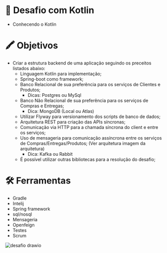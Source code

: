 # 🚀  Desafio com Kotlin
- Conhecendo o Kotlin
# 🖍 Objetivos
- Criar a estrutura backend de uma aplicação seguindo os preceitos listados abaixo:
  - Linguagem Kotlin para implementação;
  - Spring-boot como framework;
  - Banco Relacional de sua preferência para os serviços de Clientes e Produtos;
    - Dicas: Postgres ou MySql
  - Banco Não Relacional de sua preferência para os serviços de Compras e Entregas;
    - Dica: MongoDB (Local ou Atlas)
  - Utilizar Flyway para versionamento dos scripts de banco de dados;
  - Arquitetura REST para criação das APIs síncronas;
  - Comunicação via HTTP para a chamada síncrona do client e entre os serviços;
  - Uso de mensageria para comunicação assíncrona entre os serviços de Compras/Entregas/Produtos; (Ver arquitetura imagem da arquitetura)
    - Dica: Kafka ou Rabbit
  - É possível utilizar outras bibliotecas para a resolução do desafio;
# 🛠 Ferramentas 
- Gradle
- Intelij
- Spring framework
- sql/nosql
- Mensageria
- Openfeign
- Testes
- Scrum


![desafio drawio](https://user-images.githubusercontent.com/41707801/175792734-ff04670e-27fa-4671-9a9f-eebe1f57c1b3.png)
